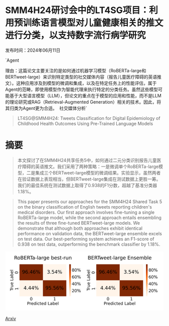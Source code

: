 # SMM4H24研讨会中的LT4SG项目：利用预训练语言模型对儿童健康相关的推文进行分类，以支持数字流行病学研究

发布时间：2024年06月11日

`Agent

理由：这篇论文主要关注的是如何通过机器学习模型（RoBERTa-large和BERTweet-large）来识别特定类型的社交媒体内容（报告儿童医疗障碍的英语推文）。这种应用涉及到模型的微调和集成，以及在特定任务上的性能评估，属于Agent的范畴，即使用模型作为智能代理来执行特定的分类任务。虽然这些模型可能基于大型语言模型（LLM），但论文的重点在于模型的应用和性能，而不是LLM的理论研究或RAG（Retrieval-Augmented Generation）相关的技术。因此，将其归类为Agent更为合适。` `社交媒体分析`

> LT4SG@SMM4H24: Tweets Classification for Digital Epidemiology of Childhood Health Outcomes Using Pre-Trained Language Models

# 摘要

> 本文探讨了在SMM4H24共享任务5中，如何通过二元分类识别报告儿童医疗障碍的英语推文。我们采用了两种策略：一是微调单个RoBERTa-large模型，二是集成三个BERTweet-large模型的微调结果。实验显示，虽然两者在验证数据上表现相当，但BERTweet-large集成在测试数据上更胜一筹。我们的最佳系统在测试数据上取得了0.938的F1分数，超越了基准分类器1.18%。

> This paper presents our approaches for the SMM4H24 Shared Task 5 on the binary classification of English tweets reporting children's medical disorders. Our first approach involves fine-tuning a single RoBERTa-large model, while the second approach entails ensembling the results of three fine-tuned BERTweet-large models. We demonstrate that although both approaches exhibit identical performance on validation data, the BERTweet-large ensemble excels on test data. Our best-performing system achieves an F1-score of 0.938 on test data, outperforming the benchmark classifier by 1.18%.

![SMM4H24研讨会中的LT4SG项目：利用预训练语言模型对儿童健康相关的推文进行分类，以支持数字流行病学研究](../../../paper_images/2406.07759/confusion_matrices.png)

[Arxiv](https://arxiv.org/abs/2406.07759)